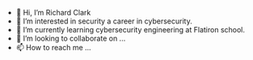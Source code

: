 - 👋 Hi, I’m Richard Clark
- 👀 I’m interested in security a career in cybersecurity.
- 🌱 I’m currently learning cybersecurity engineering at Flatiron school.
- 💞️ I’m looking to collaborate on ...
- 📫 How to reach me ...

<!---
rich97100/rich97100 is a ✨ special ✨ repository because its `README.md` (this file) appears on your GitHub profile.
You can click the Preview link to take a look at your changes.
--->
